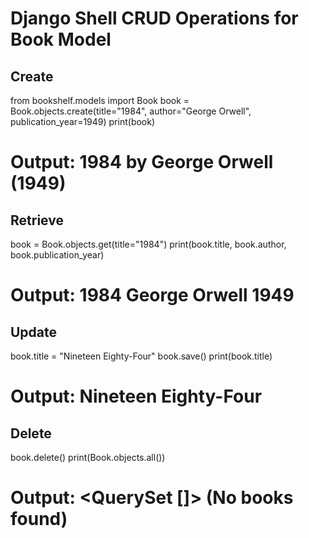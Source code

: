 # Django Shell CRUD Operations for Book Model

## Create
from bookshelf.models import Book
book = Book.objects.create(title="1984", author="George Orwell", publication_year=1949)
print(book)
# Output: 1984 by George Orwell (1949)

## Retrieve
book = Book.objects.get(title="1984")
print(book.title, book.author, book.publication_year)
# Output: 1984 George Orwell 1949

## Update
book.title = "Nineteen Eighty-Four"
book.save()
print(book.title)
# Output: Nineteen Eighty-Four

## Delete
book.delete()
print(Book.objects.all())
# Output: <QuerySet []> (No books found)
